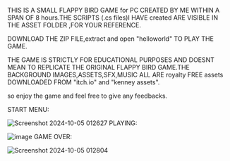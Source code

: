 THIS IS A SMALL FLAPPY BIRD GAME for PC CREATED BY ME WITHIN A SPAN OF 8 hours.THE SCRIPTS (.cs files)I HAVE created ARE VISIBLE IN THE ASSET FOLDER ,FOR YOUR REFERENCE. 

DOWNLOAD THE ZIP FILE,extract and open "helloworld" TO PLAY THE GAME.

THE GAME IS STRICTLY FOR EDUCATIONAL PURPOSES AND DOESNT MEAN TO REPLICATE THE ORIGINAL FLAPPY BIRD GAME.THE BACKGROUND IMAGES,ASSETS,SFX,MUSIC ALL ARE  royalty FREE assets  DOWNLOADED FROM "itch.io" and "kenney assets".

so enjoy the game and feel free to give any feedbacks.

START MENU:

![Screenshot 2024-10-05 012627](https://github.com/user-attachments/assets/e61a300f-3d79-4ba0-97f4-901e3e6de2db)
PLAYING:

![image](https://github.com/user-attachments/assets/7fdce22c-cdab-4f11-bdad-fb518eb628fd)
GAME OVER:

![Screenshot 2024-10-05 012804](https://github.com/user-attachments/assets/472c6fdd-266a-4119-bfff-a94fe1fe974c)
